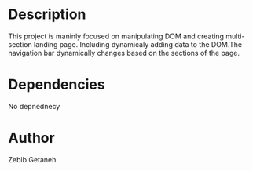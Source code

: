 # Description
This project is maninly focused on manipulating DOM and creating multi-section landing page. Including dynamicaly adding data to the DOM.The navigation bar dynamically changes based on the sections of the page.
# Dependencies
No depnednecy
# Author
Zebib Getaneh


